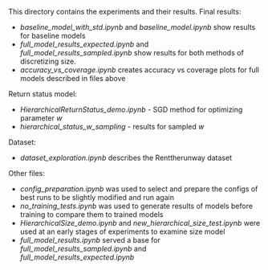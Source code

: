 This directory contains the experiments and their results.
Final results:
- *baseline_model_with_std.ipynb* and *baseline_model.ipynb* show results for baseline models
- *full_model_results_expected.ipynb*
and *full_model_results_sampled.ipynb* show results for both methods of discretizing size. 
- *accuracy_vs_coverage.ipynb* creates accuracy vs coverage plots for full models described in files above

Return status model:
- *HierarchicalReturnStatus_demo.ipynb* - SGD method for optimizing parameter $w$
- *hierarchical_status_w_sampling* - results for sampled $w$  
  
Dataset:
- *dataset_exploration.ipynb* describes the Renttherunway dataset

Other files:
- *config_preparation.ipynb* was used to select and prepare the configs of best runs to be slightly modified and run again
- *no_training_tests.ipynb* was used to generate results of models before training to compare them to trained models
- *HierarchicalSize_demo.ipynb* and *new_hierarchical_size_test.ipynb* were used at an early stages of experiments to examine size model
- *full_model_results.ipynb* served a base for *full_model_results_sampled.ipynb* and *full_model_results_expected.ipynb*